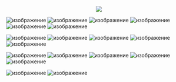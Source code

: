 <div id="header" align="center">
  <img src="https://media.giphy.com/media/ztpMY1t5VYWlO/giphy.gif?cid=790b7611lybmbypbfycaan0fdywtm7c9ajgg5ggjlkqu4jiq&ep=v1_gifs_search&rid=giphy.gif&ct=g"/>
</div>




![изображение](https://img.shields.io/badge/python-090909?style=for-the-badge&logo=python)
![изображение](https://img.shields.io/badge/html-090909?style=for-the-badge&logo=html)
![изображение](https://img.shields.io/badge/css-090909?style=for-the-badge&logo=css)
![изображение](https://img.shields.io/badge/FastAPI-090909?style=for-the-badge&logo=fastapi)
![изображение](https://img.shields.io/badge/django-090909?style=for-the-badge&logo=django)
![изображение](https://img.shields.io/badge/vscode-090909?style=for-the-badge&logo=vscode)



![изображение](https://img.shields.io/badge/sqlite-090909?style=for-the-badge&logo=sqlite)
![изображение](https://img.shields.io/badge/Obsidian-090909?style=for-the-badge&logo=obsidian)
![изображение](https://github.com/LateAFQ/LateAFQ/assets/142036795/6e9bf099-5fc2-4a76-8baa-767e7364b909)
![изображение](https://github.com/LateAFQ/LateAFQ/assets/142036795/84c813dd-937d-4b05-a388-1355a8ecbfc6) 
![изображение](https://img.shields.io/badge/FastAPI-090909?style=for-the-badge&logo=fastapi)

![изображение](https://img.shields.io/badge/PostgreSQL-090909?style=for-the-badge&logo=postgresql)
![изображение](https://img.shields.io/badge/Redis-090909?style=for-the-badge&logo=redis)
![изображение](https://img.shields.io/badge/Docker-090909?style=for-the-badge&logo=docker)
![изображение](https://img.shields.io/badge/Nginx-090909?style=for-the-badge&logo=nginx)
![изображение](https://img.shields.io/badge/sql-090909?style=for-the-badge&logo=sql)

![изображение](https://img.shields.io/badge/aiohttp-090909?style=for-the-badge&logo=aiohttp)
![изображение](https://img.shields.io/badge/aiogram-090909?style=for-the-badge&logo=aiogram)





<!--
**LateAFQ/LateAFQ** is a ✨ _special_ ✨ repository because its `README.md` (this file) appears on your GitHub profile.

Here are some ideas to get you started:

- 🔭 I’m currently working on ...
- 🌱 I’m currently learning ...
- 👯 I’m looking to collaborate on ...
- 🤔 I’m looking for help with ...
- 💬 Ask me about ...
- 📫 How to reach me: ...
- 😄 Pronouns: ...
- ⚡ Fun fact: ...
-->
